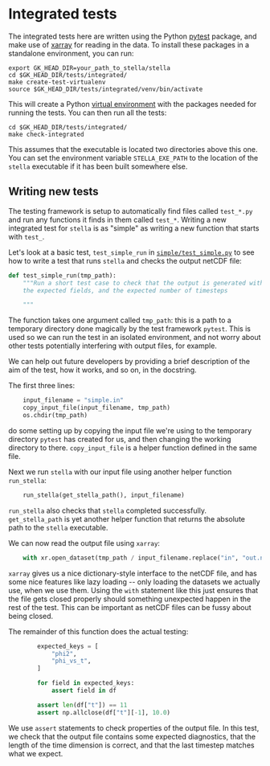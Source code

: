 Integrated tests
================

The integrated tests here are written using the Python [pytest][pytest] package,
and make use of [xarray][xarray] for reading in the data. To install these
packages in a standalone environment, you can run:

    export GK_HEAD_DIR=your_path_to_stella/stella
    cd $GK_HEAD_DIR/tests/integrated/
    make create-test-virtualenv
    source $GK_HEAD_DIR/tests/integrated/venv/bin/activate

This will create a Python [virtual environment][venv] with the packages needed
for running the tests. You can then run all the tests:
    
    cd $GK_HEAD_DIR/tests/integrated/
    make check-integrated

This assumes that the executable is located two directories above this one. You
can set the environment variable `STELLA_EXE_PATH` to the location of the
`stella` executable if it has been built somewhere else.

Writing new tests
-----------------

The testing framework is setup to automatically find files called `test_*.py`
and run any functions it finds in them called `test_*`. Writing a new integrated
test for `stella` is as "simple" as writing a new function that starts with
`test_`.

Let's look at a basic test, `test_simple_run` in
[`simple/test_simple.py`](simple/test_simple.py) to see how to write a test that
runs `stella` and checks the output netCDF file:

```python
def test_simple_run(tmp_path):
    """Run a short test case to check that the output is generated with
    the expected fields, and the expected number of timesteps

    """
```

The function takes one argument called `tmp_path`: this is a path to a temporary
directory done magically by the test framework `pytest`. This is used so we can run
the test in an isolated environment, and not worry about other tests potentially
interfering with output files, for example.

We can help out future developers by providing a brief description of the aim of
the test, how it works, and so on, in the docstring.

The first three lines:

```python
    input_filename = "simple.in"
    copy_input_file(input_filename, tmp_path)
    os.chdir(tmp_path)
```

do some setting up by copying the input file we're using to the temporary
directory `pytest` has created for us, and then changing the working directory
to there. `copy_input_file` is a helper function defined in the same file.

Next we run `stella` with our input file using another helper function
`run_stella`:

```python
    run_stella(get_stella_path(), input_filename)
```

`run_stella` also checks that `stella` completed successfully. `get_stella_path`
is yet another helper function that returns the absolute path to the `stella`
executable.

We can now read the output file using `xarray`:

```python
    with xr.open_dataset(tmp_path / input_filename.replace("in", "out.nc")) as df:
```

`xarray` gives us a nice dictionary-style interface to the netCDF file, and has
some nice features like lazy loading -- only loading the datasets we actually
use, when we use them. Using the `with` statement like this just ensures that
the file gets closed properly should something unexpected happen in the rest of
the test. This can be important as netCDF files can be fussy about being closed.

The remainder of this function does the actual testing:

```python
        expected_keys = [
            "phi2",
            "phi_vs_t",
        ]

        for field in expected_keys:
            assert field in df

        assert len(df["t"]) == 11
        assert np.allclose(df["t"][-1], 10.0)
```

We use `assert` statements to check properties of the output file. In this test,
we check that the output file contains some expected diagnostics, that the
length of the time dimension is correct, and that the last timestep matches what
we expect.

[pytest]: https://pytest.org
[xarray]: http://xarray.pydata.org
[venv]: https://docs.python.org/3/library/venv.html
